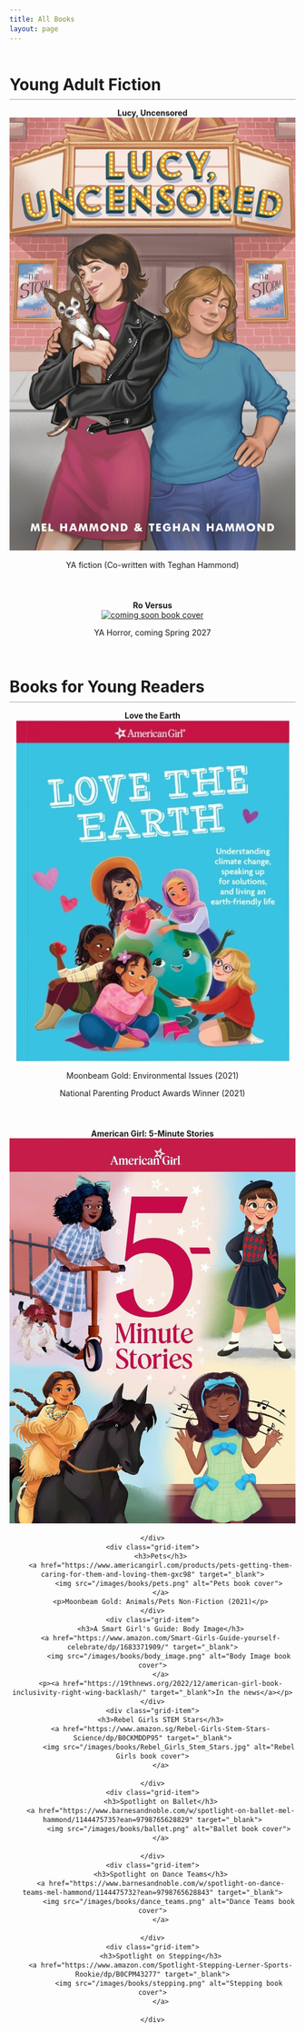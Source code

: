 ```yaml
---
title: All Books
layout: page
---
```


<style>
    .section-title {
        font-size: 2em;
        margin-top: 2em;
        margin-bottom: 0.5em;
        text-align: left;
        border-bottom: 2px solid #ccc;
        padding-bottom: 0.3em;
    }

    .grid-container {
        display: grid;
        grid-template-columns: repeat(auto-fill, minmax(250px, 1fr));
        gap: 40px;
        margin-bottom: 3em; /* space between sections */
    }

    .grid-item {
        text-align: center;
    }

    .grid-item img {
        max-width: 100%;
        height: auto;
    }

    .grid-item h3 {
        overflow: hidden;
        white-space: nowrap;
        text-overflow: ellipsis;
        font-size: 1em; /* You can adjust the font size as needed */
        margin: 0; /* Remove any default margin */
    }
</style>

<!-- Young Adult Fiction Section -->
<h2 class="section-title">Young Adult Fiction</h2>
<div class="grid-container">
    <div class="grid-item">
        <h3>Lucy, Uncensored</h3>
        <a href="https://www.penguinrandomhouse.com/books/750113/lucy-uncensored-by-mel-hammond-and-teghan-hammond/" target="_blank">
            <img src="/images/books/lucy_uncensored.jpeg" alt="Lucy, Uncensored cover, featuring two teenage girls in front of a theater marquee">
        </a>
        <p>YA fiction (Co-written with Teghan Hammond)</p>
    </div>
    <div class="grid-item">
        <h3>Ro Versus</h3>
        <a href="https://encrypted-tbn0.gstatic.com/images?q=tbn:ANd9GcQKTG0VWUglBeT6Wu3AkxeKUnBrrwt9rEig4w&s" target="_blank">
            <img src="/images/books/coming_soon_rainbow.png" alt="coming soon book cover">
        </a>
        <p>YA Horror, coming Spring 2027</p>
    </div>
</div>

<!-- Middle Grade Section -->
<h2 class="section-title">Books for Young Readers</h2>
<div class="grid-container">
    <div class="grid-item">
        <h3>Love the Earth</h3>
        <a href="https://www.americangirl.com/products/love-the-earth-gyg41" target="_blank">
            <img src="/images/books/love_the_earth.png" alt="Love the Earth book cover">
        </a>
        <p>Moonbeam Gold: Environmental Issues (2021)</p>
        <p>National Parenting Product Awards Winner (2021)</p>
    </div>
    <div class="grid-item">
        <h3>American Girl: 5-Minute Stories</h3>
        <a href="https://www.americangirl.com/products/american-girl-5-minute-stories-book-jgp05" target="_blank">
            <img src="/images/books/five_minute_stories.jpg" alt="5-minute Stories cover">
        </a>
       
    </div>
    <div class="grid-item">
        <h3>Pets</h3>
        <a href="https://www.americangirl.com/products/pets-getting-them-caring-for-them-and-loving-them-gxc98" target="_blank">
            <img src="/images/books/pets.png" alt="Pets book cover">
        </a>
        <p>Moonbeam Gold: Animals/Pets Non-Fiction (2021)</p>
    </div>
    <div class="grid-item">
        <h3>A Smart Girl's Guide: Body Image</h3>
        <a href="https://www.amazon.com/Smart-Girls-Guide-yourself-celebrate/dp/1683371909/" target="_blank">
            <img src="/images/books/body_image.png" alt="Body Image book cover">
        </a>
        <p><a href="https://19thnews.org/2022/12/american-girl-book-inclusivity-right-wing-backlash/" target="_blank">In the news</a></p>
    </div>
    <div class="grid-item">
        <h3>Rebel Girls STEM Stars</h3>
        <a href="https://www.amazon.sg/Rebel-Girls-Stem-Stars-Science/dp/B0CKMDDP95" target="_blank">
            <img src="/images/books/Rebel_Girls_Stem_Stars.jpg" alt="Rebel Girls book cover">
        </a>
      
    </div>
    <div class="grid-item">
        <h3>Spotlight on Ballet</h3>
        <a href="https://www.barnesandnoble.com/w/spotlight-on-ballet-mel-hammond/1144475735?ean=9798765628829" target="_blank">
            <img src="/images/books/ballet.png" alt="Ballet book cover">
        </a>
       
    </div>
    <div class="grid-item">
        <h3>Spotlight on Dance Teams</h3>
        <a href="https://www.barnesandnoble.com/w/spotlight-on-dance-teams-mel-hammond/1144475732?ean=9798765628843" target="_blank">
            <img src="/images/books/dance_teams.png" alt="Dance Teams book cover">
        </a>
       
    </div>
    <div class="grid-item">
        <h3>Spotlight on Stepping</h3>
        <a href="https://www.amazon.com/Spotlight-Stepping-Lerner-Sports-Rookie/dp/B0CPM43277" target="_blank">
            <img src="/images/books/stepping.png" alt="Stepping book cover">
        </a>
        
    </div>
   
</div>